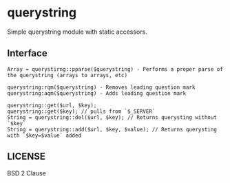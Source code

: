 # querystring

Simple querystring module with static accessors.

## Interface

```
Array = querystirng::pparse($querystring) - Performs a proper parse of the querystring (arrays to arrays, etc)

querystring:rqm($querystring) - Removes leading question mark
querystring:aqm($querystring) - Adds leading question mark

querystring::get($url, $key);
querystring::get($key); // pulls from `$_SERVER`
String = querystring::del($url, $key); // Returns querysting without `$key`
String = querystring::add($url, $key, $value); // Returns querysting with `$key=$value` added

```

## LICENSE

BSD 2 Clause
